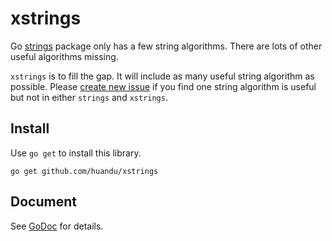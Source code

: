 # xstrings #

Go [strings](http://golang.org/pkg/strings) package only has a few string algorithms. There are lots of other useful algorithms missing.

`xstrings` is to fill the gap. It will include as many useful string algorithm as possible. Please [create new issue](https://github.com/huandu/xstrings/issues) if you find one string algorithm is useful but not in either `strings` and `xstrings`.

## Install ##

Use `go get` to install this library.

	go get github.com/huandu/xstrings

## Document ##

See [GoDoc](https://godoc.org/github.com/huandu/xstrings) for details.
